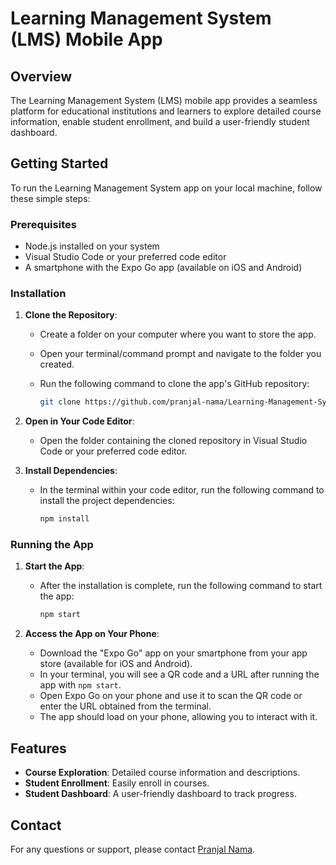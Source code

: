 # Learning Management System (LMS) Mobile App

## Overview

The Learning Management System (LMS) mobile app provides a seamless platform for educational institutions and learners to explore detailed course information, enable student enrollment, and build a user-friendly student dashboard.

## Getting Started

To run the Learning Management System app on your local machine, follow these simple steps:

### Prerequisites

- Node.js installed on your system
- Visual Studio Code or your preferred code editor
- A smartphone with the Expo Go app (available on iOS and Android)

### Installation

1. **Clone the Repository**:

   - Create a folder on your computer where you want to store the app.
   - Open your terminal/command prompt and navigate to the folder you created.
   - Run the following command to clone the app's GitHub repository:

     ```bash
     git clone https://github.com/pranjal-nama/Learning-Management-System.git
     ```

2. **Open in Your Code Editor**:

   - Open the folder containing the cloned repository in Visual Studio Code or your preferred code editor.

3. **Install Dependencies**:

   - In the terminal within your code editor, run the following command to install the project dependencies:

     ```bash
     npm install
     ```

### Running the App

1. **Start the App**:

   - After the installation is complete, run the following command to start the app:

     ```bash
     npm start
     ```

2. **Access the App on Your Phone**:

   - Download the "Expo Go" app on your smartphone from your app store (available for iOS and Android).
   - In your terminal, you will see a QR code and a URL after running the app with `npm start`.
   - Open Expo Go on your phone and use it to scan the QR code or enter the URL obtained from the terminal.
   - The app should load on your phone, allowing you to interact with it.

## Features

- **Course Exploration**: Detailed course information and descriptions.
- **Student Enrollment**: Easily enroll in courses.
- **Student Dashboard**: A user-friendly dashboard to track progress.

## Contact

For any questions or support, please contact [Pranjal Nama](mailto:pranjalnama01@gmail.com).

